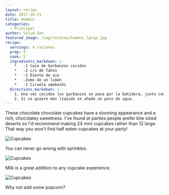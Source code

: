 ```yaml
---
layout: recipe
date: 2017-10-23
title: Hummus
categories:
  - Principal
author: Salud-Zen
featured_image: /img/recetas/hummus_lprop.jpg
recipe:
  servings: 4 raciones
  prep: 5'
  cook: 5'
  ingredients_markdown: |-
    *	-1 taza de Garbanzos cocidos
    *	-2 c/s de Tahín
    *	-1 Diente de ajo
    *	-Zumo de un limón
    *	-1 Ciruela umeboshi
  directions_markdown: |-
    1. Una vez cocidos los garbanzos se pasa por la batidora, junto con los demás ingredientes.
    2. Si se quiere más líquido se añade un poco de agua.
---
```

These chocolate chocolate cupcakes have a stunning appearance and a rich, chocolatey sweetness. I've found at parties people prefer bite sized deserts so I'd recommend making 24 mini cupcakes rather than 12 large. That way you won't find half eaten cupcakes at your party!

![Cupcakes](https://images.unsplash.com/photo-1448131063153-f1e240f98a72?w=1560&h=940&fit=crop)

You can never go wrong with sprinkles.

![Cupcakes](https://images.unsplash.com/photo-1420730614543-e39f93134b0d?w=1560&h=940&fit=crop)

Milk is a great addition to any cupcake experience.

![Cupcakes](https://images.unsplash.com/photo-1457508252818-162dc1934c2f?w=1560&h=940&fit=crop)

Why not add some popcorn?
